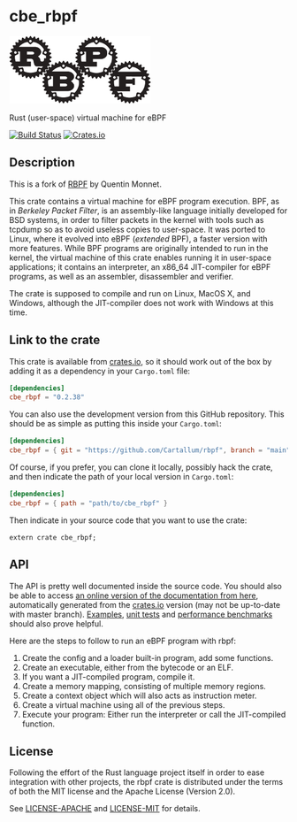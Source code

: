 # cbe_rbpf

![](misc/rbpf_256.png)

Rust (user-space) virtual machine for eBPF

[![Build Status](https://github.com/Cartallum/rbpf/actions/workflows/main.yml/badge.svg)](https://github.com/Cartallum/rbpf/actions/workflows/main.yml)
[![Crates.io](https://img.shields.io/crates/v/cbe_rbpf.svg)](https://crates.io/crates/cbe_rbpf)

## Description

This is a fork of [RBPF](https://github.com/qmonnet/rbpf) by Quentin Monnet.

This crate contains a virtual machine for eBPF program execution. BPF, as in
_Berkeley Packet Filter_, is an assembly-like language initially developed for
BSD systems, in order to filter packets in the kernel with tools such as
tcpdump so as to avoid useless copies to user-space. It was ported to Linux,
where it evolved into eBPF (_extended_ BPF), a faster version with more
features. While BPF programs are originally intended to run in the kernel, the
virtual machine of this crate enables running it in user-space applications;
it contains an interpreter, an x86_64 JIT-compiler for eBPF programs, as well as
an assembler, disassembler and verifier.

The crate is supposed to compile and run on Linux, MacOS X, and Windows,
although the JIT-compiler does not work with Windows at this time.

## Link to the crate

This crate is available from [crates.io](https://crates.io/crates/cbe_rbpf),
so it should work out of the box by adding it as a dependency in your
`Cargo.toml` file:

```toml
[dependencies]
cbe_rbpf = "0.2.38"
```

You can also use the development version from this GitHub repository. This
should be as simple as putting this inside your `Cargo.toml`:

```toml
[dependencies]
cbe_rbpf = { git = "https://github.com/Cartallum/rbpf", branch = "main" }
```

Of course, if you prefer, you can clone it locally, possibly hack the crate,
and then indicate the path of your local version in `Cargo.toml`:

```toml
[dependencies]
cbe_rbpf = { path = "path/to/cbe_rbpf" }
```

Then indicate in your source code that you want to use the crate:

```rust,ignore
extern crate cbe_rbpf;
```

## API

The API is pretty well documented inside the source code. You should also be
able to access [an online version of the documentation from
here](https://docs.rs/cbe_rbpf/), automatically generated from the
[crates.io](https://crates.io/crates/cbe_rbpf)
version (may not be up-to-date with master branch).
[Examples](examples), [unit tests](tests) and [performance benchmarks](benches)
should also prove helpful.

Here are the steps to follow to run an eBPF program with rbpf:

1. Create the config and a loader built-in program, add some functions.
2. Create an executable, either from the bytecode or an ELF.
3. If you want a JIT-compiled program, compile it.
4. Create a memory mapping, consisting of multiple memory regions.
5. Create a context object which will also acts as instruction meter.
6. Create a virtual machine using all of the previous steps.
7. Execute your program: Either run the interpreter or call the JIT-compiled
   function.

## License

Following the effort of the Rust language project itself in order to ease
integration with other projects, the rbpf crate is distributed under the terms
of both the MIT license and the Apache License (Version 2.0).

See [LICENSE-APACHE](LICENSE-APACHE) and [LICENSE-MIT](LICENSE-MIT) for details.
